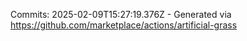 Commits: 2025-02-09T15:27:19.376Z - Generated via https://github.com/marketplace/actions/artificial-grass
<br>
